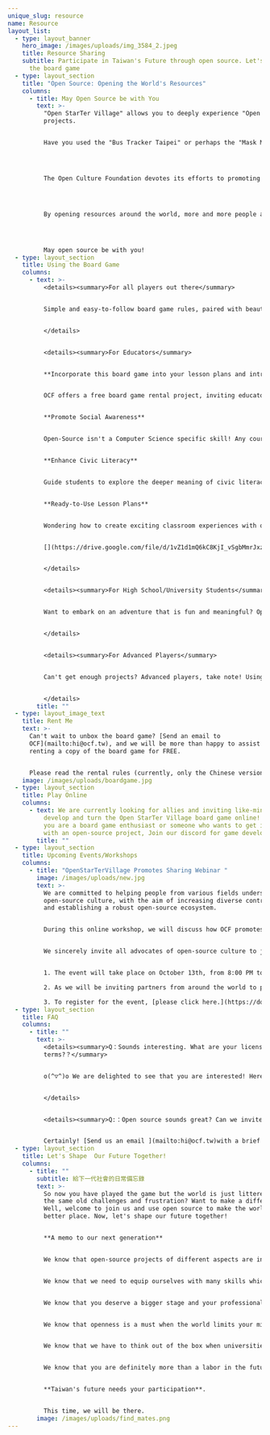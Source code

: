 ```yaml
---
unique_slug: resource
name: Resource
layout_list:
  - type: layout_banner
    hero_image: /images/uploads/img_3584_2.jpeg
    title: Resource Sharing
    subtitle: Participate in Taiwan's Future through open source. Let's start with
      the board game
  - type: layout_section
    title: "Open Source: Opening the World's Resources"
    columns:
      - title: May Open Source be with You
        text: >-
          "Open StarTer Village" allows you to deeply experience "Open Source"
          projects.


          Have you used the "Bus Tracker Taipei" or perhaps the "Mask Map"? These projects were initiated by the community, rallying partners from different fields like programming, marketing, cultural workers, and more, all contributing their expertise to construct open-source projects.




          The Open Culture Foundation devotes its efforts to promoting and facilitating the development of Taiwan's open-source community, allowing talents from all sides to simultaneously drive social progress, enrich their own skills, and achieve success through the execution of diverse projects.




          By opening resources around the world, more and more people are able to head toward the collective good. Drawing on the power of the crowd, we are also creating a better future.




          May open source be with you!
  - type: layout_section
    title: Using the Board Game
    columns:
      - text: >-
          <details><summary>For all players out there</summary>


          Simple and easy-to-follow board game rules, paired with beautifully crafted quick-start tutorial slides, make it easy for any newbie or seasoned board game enthusiast to enjoy. 


          </details>


          <details><summary>For Educators</summary>


          **Incorporate this board game into your lesson plans and introduce students to the concept of open source.**


          OCF offers a free board game rental project, inviting educators to bring open-source concepts into the classroom. Through board games, students gain a deeper understanding of open source, collaboration, project management, resource sharing, and the importance of diverse skills.


          **Promote Social Awareness** 


          Open-Source isn't a Computer Science specific skill! Any courses related to public policy, open government, or public issues can introduce open-source principles through Open StarTer Village, leading students to discuss how to promote social causes they care about and solve problems more effectively.


          **Enhance Civic Literacy**


          Guide students to explore the deeper meaning of civic literacy. Through the game scenarios in Open StarTer Village, students get to understand the value of collaboration, resource sharing, and diverse thinking. Students will cultivate essential civic literacy skills such as active concern for issues, coordination, critical thinking, and public awareness through board games.


          **Ready-to-Use Lesson Plans**


          Wondering how to create exciting classroom experiences with open-source themes? Check out our [guidelines for open source Promoters](https://drive.google.com/file/d/1locvsw1T2LdGZbF3_FZ4PSPfbZjYvVCe/view?usp=drive_link) and[](https://drive.google.com/file/d/1locvsw1T2LdGZbF3_FZ4PSPfbZjYvVCe/view?usp=drive_link)[](https://drive.google.com/file/d/1locvsw1T2LdGZbF3_FZ4PSPfbZjYvVCe/view?usp=drive_link) [download the complete lesson plan package (simplified and advanced versions included).](https://drive.google.com/file/d/1vZ1d1mQ6kC8KjI_vSgbMmrJxzvz3nG-K/view?usp=drive_link)  Let's make a creativity flow in your teaching![](https://drive.google.com/file/d/1vZ1d1mQ6kC8KjI_vSgbMmrJxzvz3nG-K/view?usp=drive_link)


          [](https://drive.google.com/file/d/1vZ1d1mQ6kC8KjI_vSgbMmrJxzvz3nG-K/view?usp=drive_link)


          </details>


          <details><summary>For High School/University Students</summary>


          Want to embark on an adventure that is fun and meaningful? Open StarTer Village board game is your handy tool for both entertainment and purpose! Whether used as games for team-building events or icebreakers in any club or social gathering, it's versatile and adaptable. The game allows you to enjoy the fun of board games with ease while also addressing public issues and experiencing the joy of open-source collaboration!


          </details>


          <details><summary>For Advanced Players</summary>


          Can't get enough projects? Advanced players, take note! Using our [advanced custom rules,](https://drive.google.com/file/d/1V-q2UCA-XOF_4t0n6wBNYTa9dFzgareV/view?usp=drive_link) players can integrate their own projects into the game, making the board game more aligned with the ideas you want to promote!


          </details>
        title: ""
  - type: layout_image_text
    title: Rent Me
    text: >-
      Can't wait to unbox the board game? [Send an email to
      OCF](mailto:hi@ocf.tw), and we will be more than happy to assist you in
      renting a copy of the board game for FREE. 


      Please read the rental rules (currently, only the Chinese version of the board game is available for rent within Taiwan).
    image: /images/uploads/boardgame.jpg
  - type: layout_section
    title: Play Online
    columns:
      - text: We are currently looking for allies and inviting like-minded friends to
          develop and turn the Open StarTer Village board game online! Whether
          you are a board game enthusiast or someone who wants to get involved
          with an open-source project, Join our discord for game development!
        title: ""
  - type: layout_section
    title: Upcoming Events/Workshops
    columns:
      - title: "OpenStarTerVillage Promotes Sharing Webinar "
        image: /images/uploads/new.jpg
        text: >-
          We are committed to helping people from various fields understand
          open-source culture, with the aim of increasing diverse contributors
          and establishing a robust open-source ecosystem.


          During this online workshop, we will discuss how OCF promotes open-source culture through the "Open StarTer Village" game and how we have formulated our promotion strategies. What are the advantages of this promotional approach, and what challenges have we encountered?


          We sincerely invite all advocates of open-source culture to join us and share their experiences in promoting open source. 


          1. The event will take place on October 13th, from 8:00 PM to 9:30 PM (Taipei, Taiwan Time UTC+8). 

          2. As we will be inviting partners from around the world to participate, the event will be conducted in English.

          3. To register for the event, [please click here.](https://docs.google.com/forms/d/e/1FAIpQLSfsD48X2DeW-qjf8efCc0Crii7rqMUCQVy0kaUlsTly1VSr6A/viewform)
  - type: layout_section
    title: FAQ
    columns:
      - title: ""
        text: >-
          <details><summary>Q：Sounds interesting. What are your licensing
          terms?？</summary>


          o(^▽^)o We are delighted to see that you are interested! Here are our licensing terms: CC BY-NC 4.0 (Creative Commons Attribution-NonCommercial 4.0). In plain language, it means except for commercial purposes, you're free to use, adapt, and distribute all the information about the board game (including design and documents). Remember you must credit OCF when using. 


          </details>


          <details><summary>Q:：Open source sounds great? Can we invite OCF to host a talk or a guest lecture?？</summary>


          Certainly! [Send us an email ](mailto:hi@ocf.tw)with a brief note (proposed dates, event purposes, etc.), and someone from our office will be more than happy to discuss the details with you!
  - type: layout_section
    title: Let's Shape  Our Future Together!
    columns:
      - title: ""
        subtitle: 給下一代社會的日常備忘錄
        text: >-
          So now you have played the game but the world is just littered with
          the same old challenges and frustration? Want to make a difference?
          Well, welcome to join us and use open source to make the world a
          better place. Now, let's shape our future together! 


          **A memo to our next generation**


          We know that open-source projects of different aspects are indispensable in promoting social progress.


          We know that we need to equip ourselves with many skills which schools don't teach us before entering the workforce.


          We know that you deserve a bigger stage and your professional skills need to be seen by more people.


          We know that openness is a must when the world limits your mind.


          We know that we have to think out of the box when universities are only vocational training centers.


          We know that you are definitely more than a labor in the future society.


          **Taiwan's future needs your participation**.


          This time, we will be there.
        image: /images/uploads/find_mates.png
---
```

